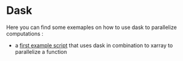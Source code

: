 # Dask

Here you can find some exemaples on how to use dask to parallelize computations :
  - a [first example script](exemple_dask.py) that uses dask in combination to xarray to parallelize a function


